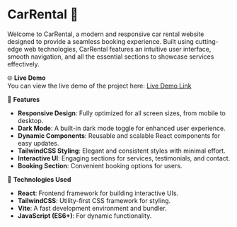 # CarRental 🚗  
Welcome to CarRental, a modern and responsive car rental website designed to provide a seamless booking experience. Built using cutting-edge web technologies, CarRental features an intuitive user interface, smooth navigation, and all the essential sections to showcase services effectively.  

🌐 **Live Demo**  
You can view the live demo of the project here: [Live Demo Link](https://glowing-gumdrop-4ea5a1.netlify.app/)  

🌟 **Features**  
- **Responsive Design**: Fully optimized for all screen sizes, from mobile to desktop.  
- **Dark Mode**: A built-in dark mode toggle for enhanced user experience.  
- **Dynamic Components**: Reusable and scalable React components for easy updates.  
- **TailwindCSS Styling**: Elegant and consistent styles with minimal effort.  
- **Interactive UI**: Engaging sections for services, testimonials, and contact.  
- **Booking Section**: Convenient booking options for users.  

🚀 **Technologies Used**  
- **React**: Frontend framework for building interactive UIs.  
- **TailwindCSS**: Utility-first CSS framework for styling.  
- **Vite**: A fast development environment and bundler.  
- **JavaScript (ES6+)**: For dynamic functionality.  


